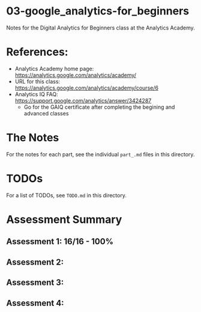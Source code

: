 # 03-google_analytics-for_beginners

Notes for the Digital Analytics for Beginners class at the Analytics Academy.

# References:

- Analytics Academy home page: https://analytics.google.com/analytics/academy/
- URL for this class: https://analytics.google.com/analytics/academy/course/6
- Analytics IQ FAQ: https://support.google.com/analytics/answer/3424287
  - Go for the GAIQ certificate after completing the begining and advanced classes

# The Notes

For the notes for each part, see the individual `part_.md` files in this directory.

# TODOs

For a list of TODOs, see `TODO.md` in this directory.

# Assessment Summary

## Assessment 1: 16/16 - 100%

## Assessment 2:

## Assessment 3:

## Assessment 4:

